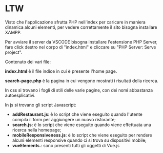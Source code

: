 # LTW

Visto che l'applicazione sfrutta PHP nell'index per caricare in maniera dinamica alcuni elementi, per vedere correttamente il sito bisogna installare XAMPP.

Per avviare il server da VSCODE bisogna installare l'estensione PHP Server, fare click destro nel corpo di "index.html" e cliccare su "PHP Server: Serve project".

Contenuto dei vari file:

**index.html** è il file indice in cui è presente l'home page.

**search-page.php** è la pagina in cui vengono mostrati i risultati della ricerca.

In css si trovano i fogli di stili delle varie pagine, con dei nomi abbastanza autoesplicativi.

In js si trovano gli script Javascript:

-   **addRestaurant.js**: è lo script che viene eseguito quando l'utente compila il form per aggiungere un nuovo ristorante;
-   **search.js**: è lo script che viene eseguito quando viene effettuata una ricerca nella homepage;
-   **mobileResponsiveness.js**: è lo script che viene eseguito per rendere alcuni elementi responsive quando ci si trova su dispositivi mobile;
-   **vueElements.**: sono presenti tutti gli oggetti di Vue.js
